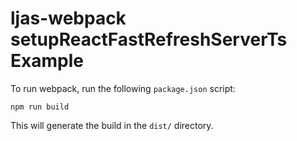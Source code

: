 # ljas-webpack setupReactFastRefreshServerTs Example

To run webpack, run the following `package.json` script:

```console
npm run build
```

This will generate the build in the `dist/` directory.
